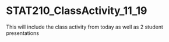 # STAT210_ClassActivity_11_19
This will include the class activity from today as well as 2 student presentations
